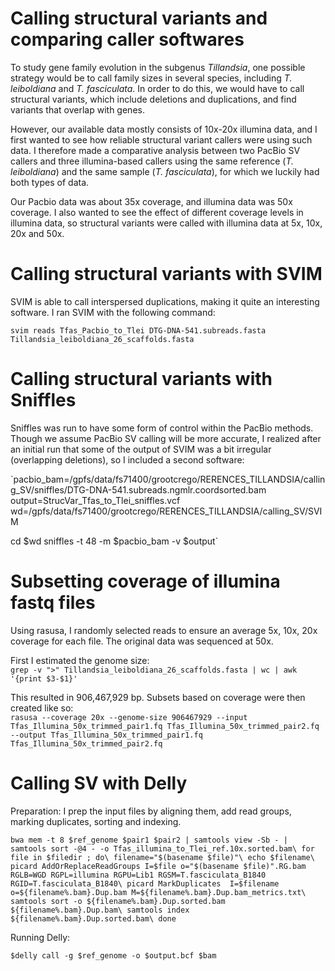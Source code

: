 # Calling structural variants and comparing caller softwares

To study gene family evolution in the subgenus *Tillandsia*, one possible strategy would be to call family sizes in several  species, including *T. leiboldiana* and *T. fasciculata*. In order to do this, we would have to call structural variants, which include deletions and duplications, and find variants that overlap with genes.

However, our available data mostly consists of 10x-20x illumina data, and I first wanted to see how reliable structural variant callers were using such data. I therefore made a comparative analysis between two PacBio SV callers and three illumina-based callers using the same reference (*T. leiboldiana*) and the same sample (*T. fasciculata*), for which we luckily had both types of data.

Our Pacbio data was about 35x coverage, and illumina data was 50x coverage. I also wanted to see the effect of different coverage levels in illumina data, so structural variants were called with illumina data at 5x, 10x, 20x and 50x.

# Calling structural variants with SVIM

SVIM is able to call interspersed duplications, making it quite an interesting software. I ran SVIM with the following command:

`svim reads Tfas_Pacbio_to_Tlei DTG-DNA-541.subreads.fasta Tillandsia_leiboldiana_26_scaffolds.fasta`

# Calling structural variants with Sniffles

Sniffles was run to have some form of control within the PacBio methods. Though we assume PacBio SV calling will be more accurate, I realized after an initial run that some of the output of SVIM was a bit irregular (overlapping deletions), so I included a second software:

`pacbio_bam=/gpfs/data/fs71400/grootcrego/RERENCES_TILLANDSIA/calling_SV/sniffles/DTG-DNA-541.subreads.ngmlr.coordsorted.bam
output=StrucVar_Tfas_to_Tlei_sniffles.vcf
wd=/gpfs/data/fs71400/grootcrego/RERENCES_TILLANDSIA/calling_SV/SVIM

cd $wd
sniffles -t 48 -m $pacbio_bam -v $output`

# Subsetting coverage of illumina fastq files

Using rasusa, I randomly selected reads to ensure an average 5x, 10x, 20x coverage for each file. The original data was sequenced at 50x.

First I estimated the genome size:  
`grep -v ">" Tillandsia_leiboldiana_26_scaffolds.fasta | wc | awk '{print $3-$1}'`

This resulted in 906,467,929 bp. Subsets based on coverage were then created like so:  
`rasusa --coverage 20x --genome-size 906467929 --input Tfas_Illumina_50x_trimmed_pair1.fq Tfas_Illumina_50x_trimmed_pair2.fq --output Tfas_Illumina_50x_trimmed_pair1.fq Tfas_Illumina_50x_trimmed_pair2.fq`

# Calling SV with Delly

Preparation:
I prep the input files by aligning them, add read groups, marking duplicates, sorting and indexing.

`bwa mem -t 8 $ref_genome $pair1 $pair2 | samtools view -Sb - | samtools sort -@4 - -o Tfas_illumina_to_Tlei_ref.10x.sorted.bam\
for file in $filedir ; do\
 	filename="$(basename $file)"\
	echo $filename\
	picard AddOrReplaceReadGroups I=$file o="$(basename $file)".RG.bam RGLB=WGD RGPL=illumina RGPU=Lib1 RGSM=T.fasciculata_B1840 RGID=T.fasciculata_B1840\
	picard MarkDuplicates  I=$filename o=${filename%.bam}.Dup.bam M=${filename%.bam}.Dup.bam_metrics.txt\
	samtools sort -o ${filename%.bam}.Dup.sorted.bam ${filename%.bam}.Dup.bam\
	samtools index ${filename%.bam}.Dup.sorted.bam\
done`  

Running Delly:

`$delly call -g $ref_genome -o $output.bcf $bam`
